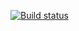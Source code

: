 [![Build status](https://ci.appveyor.com/api/projects/status/mxyyrogl3jkdu5u9?svg=true)](https://ci.appveyor.com/project/cranewf/selenide)
